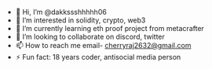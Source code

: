 - 👋 Hi, I’m @dakkssshhhhh06
- 👀 I’m interested in solidity, crypto, web3 
- 🌱 I’m currently learning eth proof project from metacrafter
- 💞️ I’m looking to collaborate on discord, twitter
- 📫 How to reach me email- cherryraj2632@gmail.com
- ⚡ Fun fact: 18 years coder, antisocial media person

<!---
dakkssshhhhh06/dakkssshhhhh06 is a ✨ special ✨ repository because its `README.md` (this file) appears on your GitHub profile.
You can click the Preview link to take a look at your changes.
--->
